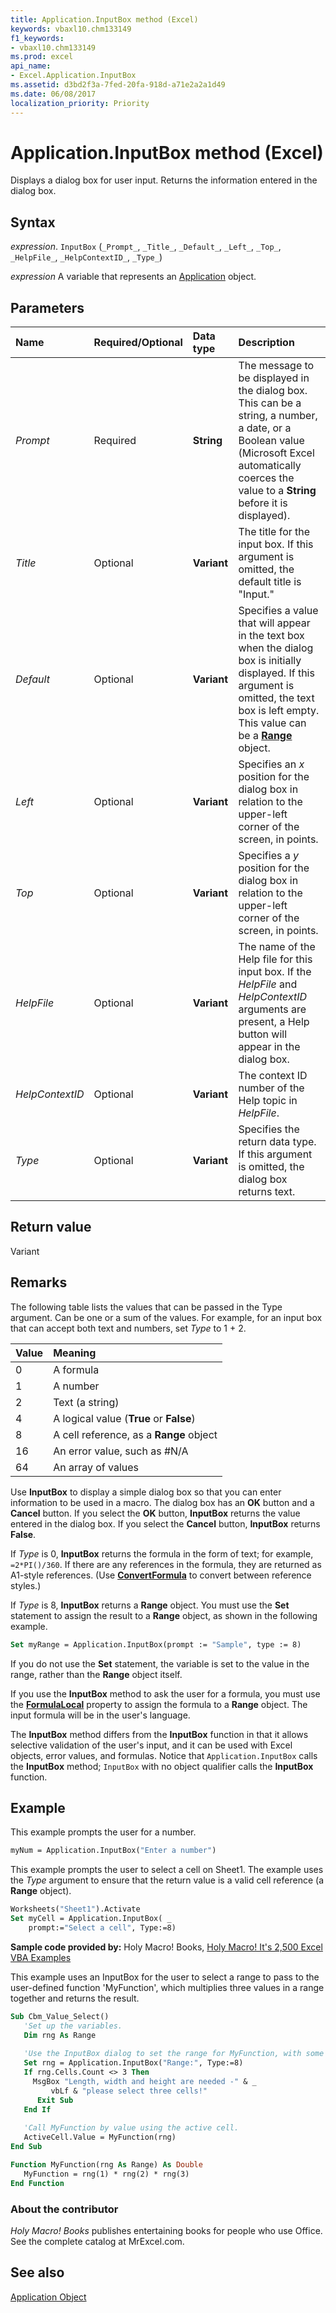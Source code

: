 ```yaml
---
title: Application.InputBox method (Excel)
keywords: vbaxl10.chm133149
f1_keywords:
- vbaxl10.chm133149
ms.prod: excel
api_name:
- Excel.Application.InputBox
ms.assetid: d3bd2f3a-7fed-20fa-918d-a71e2a2a1d49
ms.date: 06/08/2017
localization_priority: Priority
---
```



# Application.InputBox method (Excel)

Displays a dialog box for user input. Returns the information entered in the dialog box.


## Syntax

_expression_. `InputBox` (`_Prompt_`, `_Title_`, `_Default_`, `_Left_`, `_Top_`, `_HelpFile_`, `_HelpContextID_`, `_Type_`)

_expression_ A variable that represents an [Application](Excel.Application-graph-property.md) object.


## Parameters

|Name|Required/Optional|Data type|Description|
|:-----|:-----|:-----|:-----|
| _Prompt_|Required| **String**|The message to be displayed in the dialog box. This can be a string, a number, a date, or a Boolean value (Microsoft Excel automatically coerces the value to a **String** before it is displayed).|
| _Title_|Optional| **Variant**|The title for the input box. If this argument is omitted, the default title is "Input."|
| _Default_|Optional| **Variant**|Specifies a value that will appear in the text box when the dialog box is initially displayed. If this argument is omitted, the text box is left empty. This value can be a **[Range](Excel.Range(object).md)** object.|
| _Left_|Optional| **Variant**|Specifies an *x* position for the dialog box in relation to the upper-left corner of the screen, in points.|
| _Top_|Optional| **Variant**|Specifies a *y* position for the dialog box in relation to the upper-left corner of the screen, in points.|
| _HelpFile_|Optional| **Variant**|The name of the Help file for this input box. If the _HelpFile_ and _HelpContextID_ arguments are present, a Help button will appear in the dialog box.|
| _HelpContextID_|Optional| **Variant**|The context ID number of the Help topic in _HelpFile_.|
| _Type_|Optional| **Variant**|Specifies the return data type. If this argument is omitted, the dialog box returns text.|

## Return value

Variant


## Remarks

The following table lists the values that can be passed in the Type argument. Can be one or a sum of the values. For example, for an input box that can accept both text and numbers, set _Type_ to 1 + 2.

|**Value**|**Meaning**|
|:-----|:-----|
|0|A formula|
|1|A number|
|2|Text (a string)|
|4|A logical value (**True** or **False**)|
|8|A cell reference, as a **Range** object|
|16|An error value, such as #N/A|
|64|An array of values|


Use **InputBox** to display a simple dialog box so that you can enter information to be used in a macro. The dialog box has an **OK** button and a **Cancel** button. If you select the **OK** button, **InputBox** returns the value entered in the dialog box. If you select the **Cancel** button, **InputBox** returns **False**.

If _Type_ is 0, **InputBox** returns the formula in the form of text; for example, `=2*PI()/360`. If there are any references in the formula, they are returned as A1-style references. (Use **[ConvertFormula](Excel.Application.ConvertFormula.md)** to convert between reference styles.)

If _Type_ is 8, **InputBox** returns a **Range** object. You must use the **Set** statement to assign the result to a **Range** object, as shown in the following example.

```vb
Set myRange = Application.InputBox(prompt := "Sample", type := 8)
```

If you do not use the **Set** statement, the variable is set to the value in the range, rather than the **Range** object itself.

If you use the **InputBox** method to ask the user for a formula, you must use the **[FormulaLocal](Excel.Range.FormulaLocal.md)** property to assign the formula to a **Range** object. The input formula will be in the user's language.

The **InputBox** method differs from the **InputBox** function in that it allows selective validation of the user's input, and it can be used with Excel objects, error values, and formulas. Notice that `Application.InputBox` calls the **InputBox** method; `InputBox` with no object qualifier calls the **InputBox** function.


## Example

This example prompts the user for a number.

```vb
myNum = Application.InputBox("Enter a number")
```

This example prompts the user to select a cell on Sheet1. The example uses the _Type_ argument to ensure that the return value is a valid cell reference (a **Range** object).

```vb
Worksheets("Sheet1").Activate 
Set myCell = Application.InputBox( _ 
    prompt:="Select a cell", Type:=8)
```

**Sample code provided by:** Holy Macro! Books, [Holy Macro! It's 2,500 Excel VBA Examples](https://www.mrexcel.com/store/index.php?l=product_detail&p=1)

This example uses an InputBox for the user to select a range to pass to the user-defined function 'MyFunction', which multiplies three values in a range together and returns the result.

```vb
Sub Cbm_Value_Select()
   'Set up the variables.
   Dim rng As Range
   
   'Use the InputBox dialog to set the range for MyFunction, with some simple error handling.
   Set rng = Application.InputBox("Range:", Type:=8)
   If rng.Cells.Count <> 3 Then
     MsgBox "Length, width and height are needed -" & _
         vbLf & "please select three cells!"
      Exit Sub
   End If
   
   'Call MyFunction by value using the active cell.
   ActiveCell.Value = MyFunction(rng)
End Sub

Function MyFunction(rng As Range) As Double
   MyFunction = rng(1) * rng(2) * rng(3)
End Function
```

### About the contributor

*Holy Macro! Books* publishes entertaining books for people who use Office. See the complete catalog at MrExcel.com. 

## See also

[Application Object](Excel.Application(object).md)


